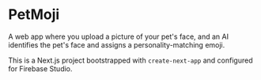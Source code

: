 # PetMoji

A web app where you upload a picture of your pet's face, and an AI identifies the pet's face and assigns a personality-matching emoji.

This is a Next.js project bootstrapped with `create-next-app` and configured for Firebase Studio.
